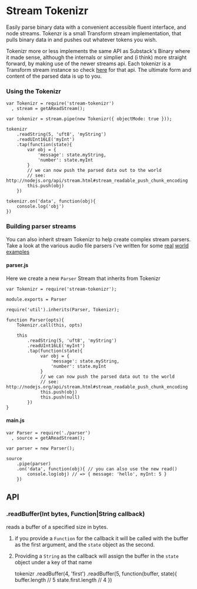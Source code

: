 Stream Tokenizr
================

Easily parse binary data with a convenient accessible fluent interface, and node streams. Tokenzr is a small Transform
stream implementation, that pulls binary data in and pushes out whatever tokens you wish.

Tokenizr more or less implements the same API as Substack's Binary  where it made sense, although the internals or simplier and (i think)
more straight forward, by making use of the newer streams api. Each tokenizr is a Transform stream instance so check
[here](http://nodejs.org/api/stream.html#stream_class_stream_transform) for that api. The ultimate form and content of the
parsed data is up to you.

### Using the Tokenizr
    var Tokenizr = require('stream-tokenizr')
      , stream = getAReadStream();

    var tokenizr = stream.pipe(new Tokenizr({ objectMode: true }));

    tokenizr
        .readString(5, 'uft8', 'myString')
        .readUInt16LE('myInt')
        .tap(function(state){
            var obj = {
                'message': state.myString,
                'number': state.myInt
            }
            // we can now push the parsed data out to the world
            // see: http://nodejs.org/api/stream.html#stream_readable_push_chunk_encoding
            this.push(obj)
        })

    tokenizr.on('data', function(obj){
        console.log('obj')
    })

### Building parser streams
You can also inherit stream Tokenizr to help create complex stream parsers. Take a look at the various audio file
parsers i've written for some [real](https://github.com/theporchrat/asf-info-parser) [world](https://github.com/theporchrat/mp4-info-parser)
[examples](https://github.com/theporchrat/ogg-info-parser)

#### parser.js
Here we create a new `Parser` Stream that inherits from Tokenizr

    var Tokenizr = require('stream-tokenizr');

    module.exports = Parser

    require('util').inherits(Parser, Tokenizr);

    function Parser(opts){
        Tokenizr.call(this, opts)

        this
            .readString(5, 'uft8', 'myString')
            .readUInt16LE('myInt')
            .tap(function(state){
                 var obj = {
                     'message': state.myString,
                     'number': state.myInt
                 }
                 // we can now push the parsed data out to the world
                 // see: http://nodejs.org/api/stream.html#stream_readable_push_chunk_encoding
                 this.push(obj)
                 this.push(null)
            })
    }

#### main.js

    var Parser = require('./parser')
      , source = getAReadStream();

    var parser = new Parser();

    source
        .pipe(parser)
        .on('data', function(obj){ // you can also use the new read()
            console.log(obj) // => { message: 'hello', myInt: 5 }
        })


## API

### .readBuffer(Int bytes, Function|String callback)

reads a buffer of a specified size in bytes.

1. if you provide a `Function` for the callback it will be called with the buffer as the first argument,
   and the `state` object as the second.
2. Providing a `String` as the callback will assign the buffer in the `state` object under a key of that name


    tokenizr
        .readBuffer(4, 'first')
        .readBuffer(5, function(buffer, state){
            buffer.length // 5
            state.first.length // 4
        })